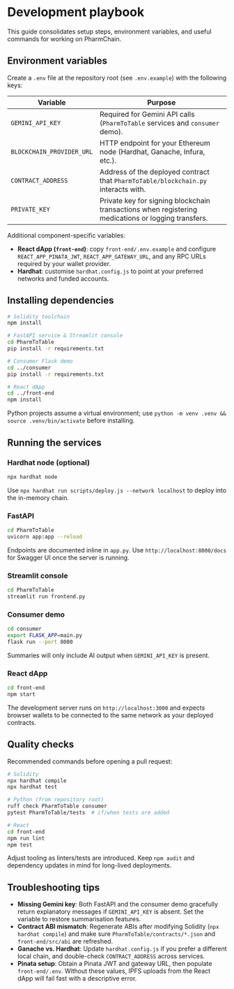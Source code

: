 # Development playbook

This guide consolidates setup steps, environment variables, and useful commands for working on PharmChain.

## Environment variables

Create a `.env` file at the repository root (see `.env.example`) with the following keys:

| Variable | Purpose |
| --- | --- |
| `GEMINI_API_KEY` | Required for Gemini API calls (`PharmToTable` services and `consumer` demo). |
| `BLOCKCHAIN_PROVIDER_URL` | HTTP endpoint for your Ethereum node (Hardhat, Ganache, Infura, etc.). |
| `CONTRACT_ADDRESS` | Address of the deployed contract that `PharmToTable/blockchain.py` interacts with. |
| `PRIVATE_KEY` | Private key for signing blockchain transactions when registering medications or logging transfers. |

Additional component-specific variables:

- **React dApp (`front-end`)**: copy `front-end/.env.example` and configure `REACT_APP_PINATA_JWT`, `REACT_APP_GATEWAY_URL`, and any RPC URLs required by your wallet provider.
- **Hardhat**: customise `hardhat.config.js` to point at your preferred networks and funded accounts.

## Installing dependencies

```bash
# Solidity toolchain
npm install

# FastAPI service & Streamlit console
cd PharmToTable
pip install -r requirements.txt

# Consumer Flask demo
cd ../consumer
pip install -r requirements.txt

# React dApp
cd ../front-end
npm install
```

Python projects assume a virtual environment; use `python -m venv .venv && source .venv/bin/activate` before installing.

## Running the services

### Hardhat node (optional)

```bash
npx hardhat node
```

Use `npx hardhat run scripts/deploy.js --network localhost` to deploy into the in-memory chain.

### FastAPI

```bash
cd PharmToTable
uvicorn app:app --reload
```

Endpoints are documented inline in `app.py`. Use `http://localhost:8000/docs` for Swagger UI once the server is running.

### Streamlit console

```bash
cd PharmToTable
streamlit run frontend.py
```

### Consumer demo

```bash
cd consumer
export FLASK_APP=main.py
flask run --port 8080
```

Summaries will only include AI output when `GEMINI_API_KEY` is present.

### React dApp

```bash
cd front-end
npm start
```

The development server runs on `http://localhost:3000` and expects browser wallets to be connected to the same network as your deployed contracts.

## Quality checks

Recommended commands before opening a pull request:

```bash
# Solidity
npx hardhat compile
npx hardhat test

# Python (from repository root)
ruff check PharmToTable consumer
pytest PharmToTable/tests  # if/when tests are added

# React
cd front-end
npm run lint
npm test
```

Adjust tooling as linters/tests are introduced. Keep `npm audit` and dependency updates in mind for long-lived deployments.

## Troubleshooting tips

- **Missing Gemini key**: Both FastAPI and the consumer demo gracefully return explanatory messages if `GEMINI_API_KEY` is absent. Set the variable to restore summarisation features.
- **Contract ABI mismatch**: Regenerate ABIs after modifying Solidity (`npx hardhat compile`) and make sure `PharmToTable/contracts/*.json` and `front-end/src/abi` are refreshed.
- **Ganache vs. Hardhat**: Update `hardhat.config.js` if you prefer a different local chain, and double-check `CONTRACT_ADDRESS` across services.
- **Pinata setup**: Obtain a Pinata JWT and gateway URL, then populate `front-end/.env`. Without these values, IPFS uploads from the React dApp will fail fast with a descriptive error.

